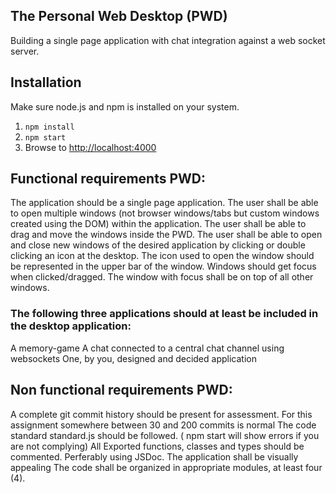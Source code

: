 ## The Personal Web Desktop (PWD)
Building a single page application with chat integration against a web socket server. 

## Installation
Make sure node.js and npm is installed on your system.

1. `npm install`
2. `npm start`
3. Browse to [http://localhost:4000](http://localhost:4000)

## Functional requirements PWD:
The application should be a single page application.
The user shall be able to open multiple windows (not browser windows/tabs but custom windows created using the DOM) within the
application.
The user shall be able to drag and move the windows inside the PWD.
The user shall be able to open and close new windows of the desired application by clicking or double clicking an icon at the desktop.
The icon used to open the window should be represented in the upper bar of the window.
Windows should get focus when clicked/dragged.
The window with focus shall be on top of all other windows.

### The following three applications should at least be included in the desktop application:
A memory-game
A chat connected to a central chat channel using websockets
One, by you, designed and decided application

## Non functional requirements PWD:
A complete git commit history should be present for assessment. For this assignment somewhere between 30 and 200 commits is normal
The code standard standard.js should be followed. ( npm start will show errors if you are not complying)
All Exported functions, classes and types should be commented. Perferably using JSDoc.
The application shall be visually appealing
The code shall be organized in appropriate modules, at least four (4).
